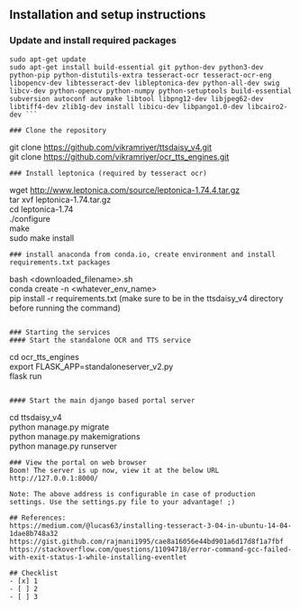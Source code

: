 ## Installation and setup instructions

### Update and install required packages
```
sudo apt-get update  
sudo apt-get install build-essential git python-dev python3-dev python-pip python-distutils-extra tesseract-ocr tesseract-ocr-eng libopencv-dev libtesseract-dev libleptonica-dev python-all-dev swig libcv-dev python-opencv python-numpy python-setuptools build-essential subversion autoconf automake libtool libpng12-dev libjpeg62-dev libtiff4-dev zlib1g-dev install libicu-dev libpango1.0-dev libcairo2-dev ```

### Clone the repository
```
git clone https://github.com/vikramriyer/ttsdaisy_v4.git  
git clone https://github.com/vikramriyer/ocr_tts_engines.git
```
### Install leptonica (required by tesseract ocr)
```
wget http://www.leptonica.com/source/leptonica-1.74.4.tar.gz  
tar xvf leptonica-1.74.tar.gz  
cd leptonica-1.74  
./configure  
make  
sudo make install  
```
### install anaconda from conda.io, create environment and install requirements.txt packages
```
bash <downloaded_filename>.sh  
conda create -n <whatever_env_name>  
pip install -r requirements.txt (make sure to be in the ttsdaisy_v4 directory before running the command)  
```

### Starting the services
#### Start the standalone OCR and TTS service
```
cd ocr_tts_engines  
export FLASK_APP=standaloneserver_v2.py  
flask run  
```

#### Start the main django based portal server
```
cd ttsdaisy_v4  
python manage.py migrate  
python manage.py makemigrations  
python manage.py runserver  
```
### View the portal on web browser
Boom! The server is up now, view it at the below URL  
http://127.0.0.1:8000/  

Note: The above address is configurable in case of production settings. Use the settings.py file to your advantage! ;)  

## References:
https://medium.com/@lucas63/installing-tesseract-3-04-in-ubuntu-14-04-1dae8b748a32  
https://gist.github.com/rajmani1995/cae8a16056e44bd901a6d17d8f1a7fbf  
https://stackoverflow.com/questions/11094718/error-command-gcc-failed-with-exit-status-1-while-installing-eventlet 

## Checklist
- [x] 1
- [ ] 2
- [ ] 3